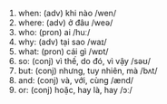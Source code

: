 1. when: (adv) khi nào /wen/
2. where: (adv) ở đâu /weə/
3. who: (pron) ai /huː/
4. why: (adv) tại sao /waɪ/
6. what: (pron) cái gì /wɒt/
1. so: (conj) vì thế, do đó, vì vậy /səʊ/
2. but: (conj) nhưng, tuy nhiên, mà /bʌt/
3. and: (conj) và, với, cùng /ænd/
4. or: (conj) hoặc, hay là, hay /ɔː/